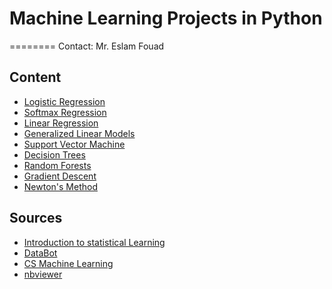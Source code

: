 # Machine Learning Projects in Python
========
Contact: Mr. Eslam Fouad



## Content 

* [Logistic Regression](http://nbviewer.ipython.org/urls/db.tt/ztGWsohz)
* [Softmax Regression](http://nbviewer.ipython.org/urls/db.tt/8EZ5onjM)
* [Linear Regression](http://nbviewer.ipython.org/urls/db.tt/yAyivhpN)
* [Generalized Linear Models](http://nbviewer.ipython.org/urls/db.tt/y4KezQq1)
* [Support Vector Machine](http://nbviewer.ipython.org/urls/db.tt/CDvj9wS3)
* [Decision Trees](http://nbviewer.ipython.org/urls/db.tt/8jaVUM6N)
* [Random Forests](http://nbviewer.ipython.org/urls/db.tt/OLbLni1b)
* [Gradient Descent](http://nbviewer.ipython.org/urls/db.tt/LWKSLYvM)
* [Newton's Method](http://nbviewer.ipython.org/urls/db.tt/jYddIdIE)

## Sources

* [Introduction to statistical Learning](http://www-bcf.usc.edu/~gareth/ISL/)
* [DataBot](http://www.datarobot.com/blog/)
* [CS Machine Learning](http://cs229.stanford.edu/materials.html)
* [nbviewer](http://nbviewer.ipython.org/)


